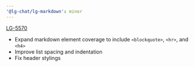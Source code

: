 ```yaml
---
'@lg-chat/lg-markdown': minor
---
```


[LG-5570](https://jira.mongodb.org/browse/LG-5570)
  - Expand markdown element coverage to include `<blockquote>`, `<hr>`, and `<h4>`
  - Improve list spacing and indentation
  - Fix header stylings
